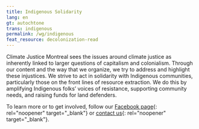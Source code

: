 ```yaml
---
title: Indigenous Solidarity
lang: en
gt: autochtone
trans: indigenous
permalink: /wg/indigenous
feat_resource: decolonization-read
---
```

Climate Justice Montreal sees the issues around climate justice as inherently linked to larger questions of capitalism and colonialism. Through our content and the way that we organize, we try to address and highlight these injustices. We strive to act in solidarity with Indigenous communities, particularly those on the front lines of resource extraction. We do this by amplifying Indigenous folks’ voices of resistance, supporting community needs, and raising funds for land defenders.

To learn more or to get involved, follow our [Facebook page](https://www.facebook.com/ClimateJusticeMontreal){: rel="noopener" target="_blank"} or [contact us](mailto:justiceclimatiquemtl@gmail.com){: rel="noopener" target="_blank"}.
